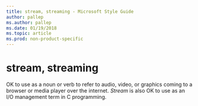```yaml
---
title: stream, streaming - Microsoft Style Guide
author: pallep
ms.author: pallep
ms.date: 01/19/2018
ms.topic: article
ms.prod: non-product-specific
---
```


# stream, streaming

OK to use as a noun or verb to refer to audio, video, or graphics coming to a browser or media player over the internet. *Stream* is also OK to use as an I/O management term in C programming.
